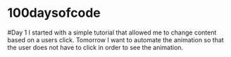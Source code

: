 # 100daysofcode

#Day 1
I started with a simple tutorial that allowed me to change content based on a users click. Tomorrow I want to automate the animation so that the user does not have to click in order to see the animation.

